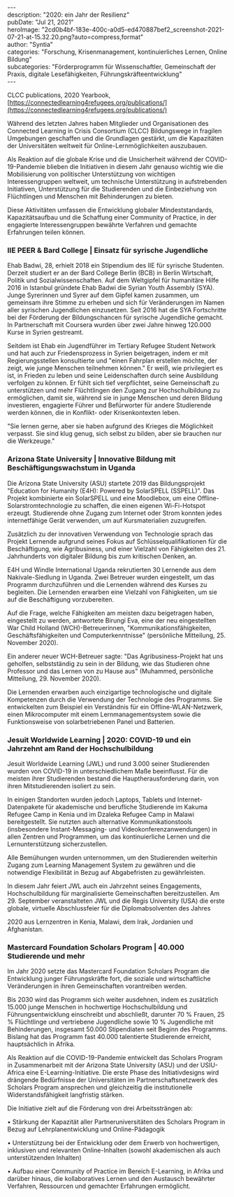 \---  
description: "2020: ein Jahr der Resilienz"   
pubDate: "Jul 21, 2021"   
heroImage: "2cd0b4bf-183e-400c-a0d5-ed470887bef2_screenshot-2021-07-21-at-15.32.20.png?auto=compress,format"   
author: "Syntia"   
categories: "Forschung, Krisenmanagement, kontinuierliches Lernen, Online Bildung"   
subcategories: "Förderprogramm für Wissenschaftler, Gemeinschaft der Praxis, digitale Lesefähigkeiten, Führungskräfteentwicklung"   
\---  

CLCC publications, 2020 Yearbook, [https://connectedlearning4refugees.org/publications/](https://connectedlearning4refugees.org/publications/)

Während des letzten Jahres haben Mitglieder und Organisationen des Connected Learning in Crisis Consortium (CLCC) Bildungswege in fragilen Umgebungen geschaffen und die Grundlagen gestärkt, um die Kapazitäten der Universitäten weltweit für Online-Lernmöglichkeiten auszubauen.

Als Reaktion auf die globale Krise und die Unsicherheit während der COVID-19-Pandemie blieben die Initiativen in diesem Jahr genauso wichtig wie die Mobilisierung von politischer Unterstützung von wichtigen Interessengruppen weltweit, um technische Unterstützung in aufstrebenden Initiativen, Unterstützung für die Studierenden und die Einbeziehung von Flüchtlingen und Menschen mit Behinderungen zu bieten.

Diese Aktivitäten umfassen die Entwicklung globaler Mindeststandards, Kapazitätsaufbau und die Schaffung einer Community of Practice, in der engagierte Interessengruppen bewährte Verfahren und gemachte Erfahrungen teilen können.

### **IIE PEER & Bard College | Einsatz für syrische Jugendliche**

Ehab Badwi, 28, erhielt 2018 ein Stipendium des IIE für syrische Studenten. Derzeit studiert er an der Bard College Berlin (BCB) in Berlin Wirtschaft, Politik und Sozialwissenschaften. Auf dem Weltgipfel für humanitäre Hilfe 2016 in Istanbul gründete Ehab Badwi die Syrian Youth Assembly (SYA). Junge Syrerinnen und Syrer auf dem Gipfel kamen zusammen, um gemeinsam ihre Stimme zu erheben und sich für Veränderungen im Namen aller syrischen Jugendlichen einzusetzen. Seit 2016 hat die SYA Fortschritte bei der Förderung der Bildungschancen für syrische Jugendliche gemacht. In Partnerschaft mit Coursera wurden über zwei Jahre hinweg 120.000 Kurse in Syrien gestreamt.

Seitdem ist Ehab ein Jugendführer im Tertiary Refugee Student Network und hat auch zur Friedensprozess in Syrien beigetragen, indem er mit Regierungsstellen konsultierte und "einen Fahrplan erstellen möchte, der zeigt, wie junge Menschen teilnehmen können." Er weiß, wie privilegiert es ist, in Frieden zu leben und seine Leidenschaften durch seine Ausbildung verfolgen zu können. Er fühlt sich tief verpflichtet, seine Gemeinschaft zu unterstützen und mehr Flüchtlingen den Zugang zur Hochschulbildung zu ermöglichen, damit sie, während sie in junge Menschen und deren Bildung investieren, engagierte Führer und Befürworter für andere Studierende werden können, die in Konflikt- oder Krisenkontexten leben.

"Sie lernen gerne, aber sie haben aufgrund des Krieges die Möglichkeit verpasst. Sie sind klug genug, sich selbst zu bilden, aber sie brauchen nur die Werkzeuge."

### **Arizona State University | Innovative Bildung mit Beschäftigungswachstum in Uganda**

Die Arizona State University (ASU) startete 2019 das Bildungsprojekt "Education for Humanity (E4H): Powered by SolarSPELL (SSPELL)". Das Projekt kombinierte ein SolarSPELL und eine Moodlebox, um eine Offline-Solarstromtechnologie zu schaffen, die einen eigenen Wi-Fi-Hotspot erzeugt. Studierende ohne Zugang zum Internet oder Strom konnten jedes internetfähige Gerät verwenden, um auf Kursmaterialien zuzugreifen.

Zusätzlich zu der innovativen Verwendung von Technologie sprach das Projekt Lernende aufgrund seines Fokus auf Schlüsselqualifikationen für die Beschäftigung, wie Agribusiness, und einer Vielzahl von Fähigkeiten des 21. Jahrhunderts von digitaler Bildung bis zum kritischen Denken, an.

E4H und Windle International Uganda rekrutierten 30 Lernende aus dem Nakivale-Siedlung in Uganda. Zwei Betreuer wurden eingestellt, um das Programm durchzuführen und die Lernenden während des Kurses zu begleiten. Die Lernenden erwarben eine Vielzahl von Fähigkeiten, um sie auf die Beschäftigung vorzubereiten.

Auf die Frage, welche Fähigkeiten am meisten dazu beigetragen haben, eingestellt zu werden, antwortete Birungi Eva, eine der neu eingestellten War Child Holland (WCH)-Betreuerinnen, "Kommunikationsfähigkeiten, Geschäftsfähigkeiten und Computerkenntnisse" (persönliche Mitteilung, 25. November 2020).

Ein anderer neuer WCH-Betreuer sagte: "Das Agribusiness-Projekt hat uns geholfen, selbstständig zu sein in der Bildung, wie das Studieren ohne Professor und das Lernen von zu Hause aus" (Muhammed, persönliche Mitteilung, 29. November 2020).

Die Lernenden erwarben auch einzigartige technologische und digitale Kompetenzen durch die Verwendung der Technologie des Programms. Sie entwickelten zum Beispiel ein Verständnis für ein Offline-WLAN-Netzwerk, einen Mikrocomputer mit einem Lernmanagementsystem sowie die Funktionsweise von solarbetriebenen Panel und Batterien.

### **Jesuit Worldwide Learning | 2020: COVID-19 und ein Jahrzehnt am Rand der Hochschulbildung**

Jesuit Worldwide Learning (JWL) und rund 3.000 seiner Studierenden wurden von COVID-19 in unterschiedlichem Maße beeinflusst. Für die meisten ihrer Studierenden bestand die Hauptherausforderung darin, von ihren Mitstudierenden isoliert zu sein.

In einigen Standorten wurden jedoch Laptops, Tablets und Internet-Datenpakete für akademische und berufliche Studierende im Kakuma Refugee Camp in Kenia und im Dzaleka Refugee Camp in Malawi bereitgestellt. Sie nutzten auch alternative Kommunikationstools (insbesondere Instant-Messaging- und Videokonferenzanwendungen) in allen Zentren und Programmen, um das kontinuierliche Lernen und die Lernunterstützung sicherzustellen.

Alle Bemühungen wurden unternommen, um den Studierenden weiterhin Zugang zum Learning Management System zu gewähren und die notwendige Flexibilität in Bezug auf Abgabefristen zu gewährleisten.

In diesem Jahr feiert JWL auch ein Jahrzehnt seines Engagements, Hochschulbildung für marginalisierte Gemeinschaften bereitzustellen. Am 29. September veranstalteten JWL und die Regis University (USA) die erste globale, virtuelle Abschlussfeier für die Diplomabsolventen des Jahres

2020 aus Lernzentren in Kenia, Malawi, dem Irak, Jordanien und Afghanistan.

### **Mastercard Foundation Scholars Program | 40.000 Studierende und mehr**

Im Jahr 2020 setzte das Mastercard Foundation Scholars Program die Entwicklung junger Führungskräfte fort, die soziale und wirtschaftliche Veränderungen in ihren Gemeinschaften vorantreiben werden.

Bis 2030 wird das Programm sich weiter ausdehnen, indem es zusätzlich 15.000 junge Menschen in hochwertige Hochschulbildung und Führungsentwicklung einschreibt und abschließt, darunter 70 % Frauen, 25 % Flüchtlinge und vertriebene Jugendliche sowie 10 % Jugendliche mit Behinderungen, insgesamt 50.000 Stipendiaten seit Beginn des Programms. Bislang hat das Programm fast 40.000 talentierte Studierende erreicht, hauptsächlich in Afrika.

Als Reaktion auf die COVID-19-Pandemie entwickelt das Scholars Program in Zusammenarbeit mit der Arizona State University (ASU) und der USIU-Africa eine E-Learning-Initiative. Die erste Phase des Initiativdesigns wird drängende Bedürfnisse der Universitäten im Partnerschaftsnetzwerk des Scholars Program ansprechen und gleichzeitig die institutionelle Widerstandsfähigkeit langfristig stärken.

Die Initiative zielt auf die Förderung von drei Arbeitssträngen ab:

• Stärkung der Kapazität aller Partneruniversitäten des Scholars Program in Bezug auf Lehrplanentwicklung und Online-Pädagogik

• Unterstützung bei der Entwicklung oder dem Erwerb von hochwertigen, inklusiven und relevanten Online-Inhalten (sowohl akademischen als auch unterstützenden Inhalten)

• Aufbau einer Community of Practice im Bereich E-Learning, in Afrika und darüber hinaus, die kollaboratives Lernen und den Austausch bewährter Verfahren, Ressourcen und gemachter Erfahrungen ermöglicht.